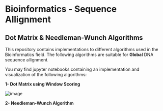 # Bioinformatics - Sequence Allignment 
## Dot Matrix & Needleman-Wunch Algorithms

 This repository contains implementations to different algorithms used in the Bioinformatics field. 
 The following algorithms are suitable for **Global** DNA sequence allignment. 

 You may find jupyter notebooks containing an implementation and visualization of the following algorithms: 

 **1- Dot Matrix using Window Scoring**
  
  ![image](https://user-images.githubusercontent.com/48836158/119528199-48846880-bd81-11eb-818c-4dc939def6e9.png)
  
 **2- Needleman-Wunch Algorithm**
